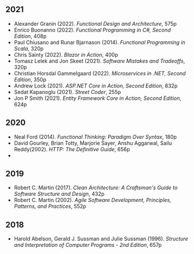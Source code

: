 ## 2021
* Alexander Granin (2022). *Functional Design and Architecture*, 575p
* Enrico Buonanno (2022). *Functional Programming in C#, Second Edition*, 408p
* Paul Chiusano and Runar Bjarnason (2014). *Functional Programming in Scala*, 320p
* Chris Sainty (2022). *Blazor in Action*, 400p
* Tomasz Lelek and Jon Skeet (2021). *Software Mistakes and Tradeoffs*, 320p
* Christian Horsdal Gammelgaard (2022). *Microservices in .NET, Second Edition*, 350p
* Andrew Lock (2021). *ASP.NET Core in Action, Second Edition*, 832p
* Sedat Kapanoglu (2021). *Street Coder*, 255p
* Jon P Smith (2021). *Entity Framework Core in Action, Second Edition*, 624p


## 2020
* Neal Ford (2014). *Functional Thinking: Paradigm Over Syntax*, 180p
* David Gourley, Brian Totty, Marjorie Sayer, Anshu Aggarwal, Sailu Reddy(2002). *HTTP: The Definitive Guide*, 656p
* 

## 2019
* Robert C. Martin (2017). *Clean Architecture: A Craftsman's Guide to Software Structure and Design*, 432p
* Robert C. Martin (2002). *Agile Software Development, Principles, Patterns, and Practices*, 552p

## 2018
* Harold Abelson, Gerald J. Sussman and Julie Sussman (1996). *Structure and Interpretation of Computer Programs - 2nd Edition*, 657p
